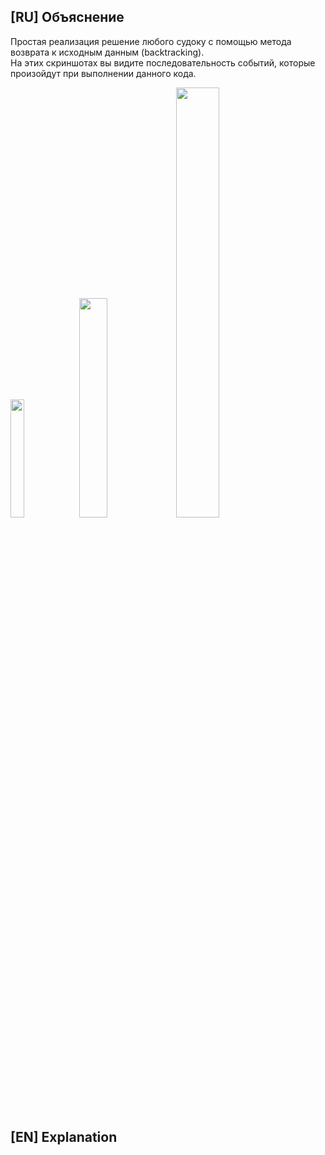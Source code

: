 ## [RU] Объяснение
Простая реализация решение любого судоку с помощью метода возврата к исходным данным (backtracking).\
На этих скриншотах вы видите последовательность событий, которые произойдут при выполнении данного кода.

<p float="left">
  <img src="https://i.imgur.com/AmKqai1.png" width=21% height=22%>
  <img src="https://i.imgur.com/rnZH35L.png" width=30% height=30%>
  <img src="https://i.imgur.com/NUrHVft.png" width=37% height=42%>
</p>


## [EN] Explanation
